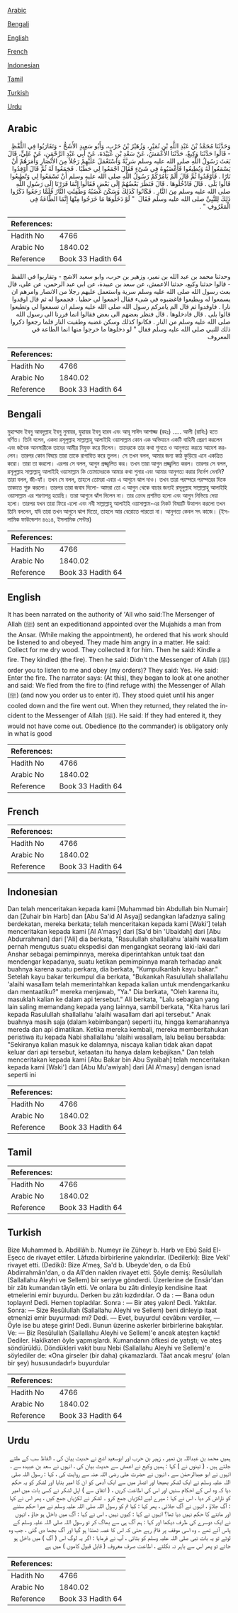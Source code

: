 [Arabic](#arabic)

[Bengali](#bengali)

[English](#english)

[French](#french)

[Indonesian](#indonesian)

[Tamil](#tamil)

[Turkish](#turkish)

[Urdu](#urdu)

## Arabic


<div dir="rtl" lang="ar" style={{fontSize:'larger',backgroundColor:'#f8f9fa',padding:20}}>
وَحَدَّثَنَا مُحَمَّدُ بْنُ عَبْدِ اللَّهِ بْنِ نُمَيْرٍ، وَزُهَيْرُ بْنُ حَرْبٍ، وَأَبُو سَعِيدٍ الأَشَجُّ - وَتَقَارَبُوا فِي اللَّفْظِ - قَالُوا حَدَّثَنَا وَكِيعٌ، حَدَّثَنَا الأَعْمَشُ، عَنْ سَعْدِ بْنِ عُبَيْدَةَ، عَنْ أَبِي عَبْدِ الرَّحْمَنِ، عَنْ عَلِيٍّ، قَالَ بَعَثَ رَسُولُ اللَّهِ صلى الله عليه وسلم سَرِيَّةً وَاسْتَعْمَلَ عَلَيْهِمْ رَجُلاً مِنَ الأَنْصَارِ وَأَمَرَهُمْ أَنْ يَسْمَعُوا لَهُ وَيُطِيعُوا فَأَغْضَبُوهُ فِي شَىْءٍ فَقَالَ اجْمَعُوا لِي حَطَبًا ‏.‏ فَجَمَعُوا لَهُ ثُمَّ قَالَ أَوْقِدُوا نَارًا ‏.‏ فَأَوْقَدُوا ثُمَّ قَالَ أَلَمْ يَأْمُرْكُمْ رَسُولُ اللَّهِ صلى الله عليه وسلم أَنْ تَسْمَعُوا لِي وَتُطِيعُوا قَالُوا بَلَى ‏.‏ قَالَ فَادْخُلُوهَا ‏.‏ قَالَ فَنَظَرَ بَعْضُهُمْ إِلَى بَعْضٍ فَقَالُوا إِنَّمَا فَرَرْنَا إِلَى رَسُولِ اللَّهِ صلى الله عليه وسلم مِنَ النَّارِ ‏.‏ فَكَانُوا كَذَلِكَ وَسَكَنَ غَضَبُهُ وَطُفِئَتِ النَّارُ فَلَمَّا رَجَعُوا ذَكَرُوا ذَلِكَ لِلنَّبِيِّ صلى الله عليه وسلم فَقَالَ ‏ "‏ لَوْ دَخَلُوهَا مَا خَرَجُوا مِنْهَا إِنَّمَا الطَّاعَةُ فِي الْمَعْرُوفِ ‏"‏ ‏.‏
</div>
<div style={{backgroundColor:'#f8f9fa',padding:20, marginBottom: 10}}><table> <thead> <tr> <th>References:</th> <th></th> </tr> </thead> <tbody><tr><td>Hadith No</td><td>4766</td></tr><tr><td>Arabic No</td><td>1840.02</td></tr><tr><td>Reference</td><td>Book 33 Hadith 64</td></tr></tbody></table></div>


<div dir="rtl" lang="ar" style={{fontSize:'larger',backgroundColor:'#f8f9fa',padding:20}}>
وحدثنا محمد بن عبد الله بن نمير، وزهير بن حرب، وابو سعيد الاشج - وتقاربوا في اللفظ - قالوا حدثنا وكيع، حدثنا الاعمش، عن سعد بن عبيدة، عن ابي عبد الرحمن، عن علي، قال بعث رسول الله صلى الله عليه وسلم سرية واستعمل عليهم رجلا من الانصار وامرهم ان يسمعوا له ويطيعوا فاغضبوه في شىء فقال اجمعوا لي حطبا . فجمعوا له ثم قال اوقدوا نارا . فاوقدوا ثم قال الم يامركم رسول الله صلى الله عليه وسلم ان تسمعوا لي وتطيعوا قالوا بلى . قال فادخلوها . قال فنظر بعضهم الى بعض فقالوا انما فررنا الى رسول الله صلى الله عليه وسلم من النار . فكانوا كذلك وسكن غضبه وطفيت النار فلما رجعوا ذكروا ذلك للنبي صلى الله عليه وسلم فقال " لو دخلوها ما خرجوا منها انما الطاعة في المعروف
</div>
<div style={{backgroundColor:'#f8f9fa',padding:20, marginBottom: 10}}><table> <thead> <tr> <th>References:</th> <th></th> </tr> </thead> <tbody><tr><td>Hadith No</td><td>4766</td></tr><tr><td>Arabic No</td><td>1840.02</td></tr><tr><td>Reference</td><td>Book 33 Hadith 64</td></tr></tbody></table></div>

## Bengali


<div dir="ltr" lang="bn" style={{fontSize:'larger',backgroundColor:'#f8f9fa',padding:20}}>
মুহাম্মাদ ইবনু আবদুল্লাহ ইবনু নুমায়র, যুহায়র ইবনু হারব এবং আবূ সাঈদ আশাজ্জ (রহঃ) ..... আলী (রাযিঃ) হতে বর্ণিত। তিনি বলেন, একদা রসূলুল্লাহ সাল্লাল্লাহু আলাইহি ওয়াসাল্লাম কোন এক অভিযানে একটি বাহিনী প্রেরণ করলেন এবং জনৈক আনসারীকে তাদের আমীর নিযুক্ত করে দিলেন। তাদেরকে তার কথা শুনতে ও আনুগত্য করতে আদেশ করলেন। তারপর কোন বিষয়ে তারা তাকে রাগান্বিত করে তুলল। সে তখন বলল, আমার জন্য কাঠ কুড়িয়ে এনে একত্রিত করো। তারা তা করলো। এরপর সে বলল, আগুন প্রজ্জ্বলিত কর। তখন তারা আগুন প্রজ্জ্বলিত করল। তারপর সে বলল, রসূলুল্লাহ সাল্লাল্লাহু আলাইহি ওয়াসাল্লাম কি তোমাদেরকে আমার কথা শুনার এবং আমার আনুগত্য করার নির্দেশ দেননি? তারা বলল, জী-হ্যাঁ। তখন সে বলল, তাহলে তোমরা এবার এ আগুনে ঝাপ দাও। তখন তারা পরস্পরে পরস্পরের দিকে তাকাতে শুরু করলো। তারপর তারা জবাব দিলো- আমরা তো এ আগুন থেকে বাচার জন্যই রসূলুল্লাহ সাল্লাল্লাহু আলাইহি ওয়াসাল্লাম এর শরণাপন্ন হয়েছি। তারা আগুনে ঝাঁপ দিলেন না। তার ক্রোধ প্রশমিত হলো এবং আগুন নিভিয়ে দেয়া হলো। তারপর যখন তারা ফিরে এলো এবং নবী সাল্লাল্লাহু আলাইহি ওয়াসাল্লাম-এর নিকট বিষয়টি উত্থাপন করলো তখন তিনি বললেন, যদি তারা তখন আগুনে ঝাপ দিতো, তাহলে আর বেরোতে পারতো না। আনুগত্য কেবল সৎ কাজে। (ইসলামিক ফাউন্ডেশন ৪৬১৪, ইসলামিক সেন্টার)
</div>
<div style={{backgroundColor:'#f8f9fa',padding:20, marginBottom: 10}}><table> <thead> <tr> <th>References:</th> <th></th> </tr> </thead> <tbody><tr><td>Hadith No</td><td>4766</td></tr><tr><td>Arabic No</td><td>1840.02</td></tr><tr><td>Reference</td><td>Book 33 Hadith 64</td></tr></tbody></table></div>

## English


<div dir="ltr" lang="en" style={{fontSize:'larger',backgroundColor:'#f8f9fa',padding:20}}>
It has been narrated on the authority of 'All who said:The Mersenger of Allah (ﷺ) sent an expeditionand appointed over the Mujahids a man from the Ansar. (While making the appointment), he ordered that his work should be listened to and obeyed. They made him angry in a matter. He said: Collect for me dry wood. They collected it for him. Then he said: Kindle a fire. They kindled (the fire). Then he said: Didn't the Messenger of Allah (ﷺ) order you to listen to me and obey (my orders)? They said: Yes. He said: Enter the fire. The narrator says: (At this), they began to look at one another and said: We fled from the fire to (find refuge with) the Messenger of Allah (ﷺ) (and now you order us to enter it). They stood quiet until his anger cooled down and the fire went out. When they returned, they related the incident to the Messenger of Allah (ﷺ). He said: If they had entered it, they would not have come out. Obedience (to the commander) is obligatory only in what is good
</div>
<div style={{backgroundColor:'#f8f9fa',padding:20, marginBottom: 10}}><table> <thead> <tr> <th>References:</th> <th></th> </tr> </thead> <tbody><tr><td>Hadith No</td><td>4766</td></tr><tr><td>Arabic No</td><td>1840.02</td></tr><tr><td>Reference</td><td>Book 33 Hadith 64</td></tr></tbody></table></div>

## French


<div dir="ltr" lang="fr" style={{fontSize:'larger',backgroundColor:'#f8f9fa',padding:20}}>

</div>
<div style={{backgroundColor:'#f8f9fa',padding:20, marginBottom: 10}}><table> <thead> <tr> <th>References:</th> <th></th> </tr> </thead> <tbody><tr><td>Hadith No</td><td>4766</td></tr><tr><td>Arabic No</td><td>1840.02</td></tr><tr><td>Reference</td><td>Book 33 Hadith 64</td></tr></tbody></table></div>

## Indonesian


<div dir="ltr" lang="id" style={{fontSize:'larger',backgroundColor:'#f8f9fa',padding:20}}>
Dan telah menceritakan kepada kami [Muhammad bin Abdullah bin Numair] dan [Zuhair bin Harb] dan [Abu Sa'id Al Asyaj] sedangkan lafadznya saling berdekatan, mereka berkata; telah menceritakan kepada kami [Waki'] telah menceritakan kepada kami [Al A'masy] dari [Sa'd bin 'Ubaidah] dari [Abu Abdurrahman] dari ['Ali] dia berkata, "Rasulullah shallallahu 'alaihi wasallam pernah mengutus suatu ekspedisi dan mengangkat seorang laki-laki dari Anshar sebagai pemimpinnya, mereka diperintahkan untuk taat dan mendengar kepadanya, suatu ketikan pemimpinnya marah terhadap anak buahnya karena suatu perkara, dia berkata, "Kumpulkanlah kayu bakar." Setelah kayu bakar terkumpul dia berkata, "Bukankah Rasulullah shallallahu 'alaihi wasallam telah memerintahkan kepada kalian untuk mendengarkanku dan mentaatiku?" mereka menjawab, "Ya." Dia berkata, "Oleh karena itu, masuklah kalian ke dalam api tersebut." Ali berkata, "Lalu sebagian yang lain saling memandang kepada yang lainnya, sambil berkata, "Kita harus lari kepada Rasulullah shallallahu 'alaihi wasallam dari api tersebut." Anak buahnya masih saja (dalam kebimbangan) seperti itu, hingga kemarahannya mereda dan api dimatikan. Ketika mereka kembali, mereka memberitahukan peristiwa itu kepada Nabi shallallahu 'alaihi wasallam, lalu beliau bersabda: "Sekiranya kalian masuk ke dalamnya, niscaya kalian tidak akan dapat keluar dari api tersebut, ketaatan itu hanya dalam kebajikan." Dan telah menceritakan kepada kami [Abu Bakar bin Abu Syaibah] telah menceritakan kepada kami [Waki'] dan [Abu Mu'awiyah] dari [Al A'masy] dengan isnad seperti ini
</div>
<div style={{backgroundColor:'#f8f9fa',padding:20, marginBottom: 10}}><table> <thead> <tr> <th>References:</th> <th></th> </tr> </thead> <tbody><tr><td>Hadith No</td><td>4766</td></tr><tr><td>Arabic No</td><td>1840.02</td></tr><tr><td>Reference</td><td>Book 33 Hadith 64</td></tr></tbody></table></div>

## Tamil


<div dir="ltr" lang="ta" style={{fontSize:'larger',backgroundColor:'#f8f9fa',padding:20}}>

</div>
<div style={{backgroundColor:'#f8f9fa',padding:20, marginBottom: 10}}><table> <thead> <tr> <th>References:</th> <th></th> </tr> </thead> <tbody><tr><td>Hadith No</td><td>4766</td></tr><tr><td>Arabic No</td><td>1840.02</td></tr><tr><td>Reference</td><td>Book 33 Hadith 64</td></tr></tbody></table></div>

## Turkish


<div dir="ltr" lang="tr" style={{fontSize:'larger',backgroundColor:'#f8f9fa',padding:20}}>
Bize Muhammed b. Abdillâh b. Numeyr ile Züheyr b. Harb ve Ebû Saîd El-Eşecc de rivayet ettiler. Lâfızda birbirlerine yakındırlar. (Dedilerki): Bize Vekî' rivayet etti. (Dediki): Bize A'meş, Sa'd b. Ubeyde'den, o da Ebû Abdirrahmân'dan, o da Alî'den naklen rivayet etti. Şöyle demiş: Resûlullah (Sallallahu Aleyhi ve Sellem) bir seriyye gönderdi. Üzerlerine de Ensâr'dan bir zâtı kumandan tâyîn etti. Ve onlara bu zâtı dinleyip kendisine itaat etmelerini emir buyurdu. Derken bu zâtı kızdırdılar. O da : — Bana odun toplayın! Dedi. Hemen topladılar. Sonra : — Bir ateş yakın! Dedi. Yaktılar. Sonra: — Size Resûlullah (Sallallahu Aleyhi ve Sellem) beni dinleyip itaat etmenizi emir buyurmadı mı? Dedi. — Evet, buyurdu! cevâbını verdiler, — Öyle ise bu ateşe girin! Dedi. Bunun üzerine askerler birbirlerine bakıştılar. Ve: — Biz Resûlullah (Sallallahu Aleyhi ve Sellem)'e ancak ateşten kaçtık! Dediler. Hakîkaten öyle yapmışlardı. Kumandanın öfkesi de yatıştı; ve ateş söndürüldü. Döndükleri vakit buıu Nebi (Sallallahu Aleyhi ve Sellem)'e söylediler de: «Ona girseler (bir daha) çıkamazlardı. Tâat ancak meşru' (olan bir şey) hususundadır!» buyurdular
</div>
<div style={{backgroundColor:'#f8f9fa',padding:20, marginBottom: 10}}><table> <thead> <tr> <th>References:</th> <th></th> </tr> </thead> <tbody><tr><td>Hadith No</td><td>4766</td></tr><tr><td>Arabic No</td><td>1840.02</td></tr><tr><td>Reference</td><td>Book 33 Hadith 64</td></tr></tbody></table></div>

## Urdu


<div dir="rtl" lang="ur" style={{fontSize:'larger',backgroundColor:'#f8f9fa',padding:20}}>
ہمیں محمد بن عبداللہ بن نمیر ، زہیر بن حرب اور ابوسعید اشج نے حدیث بیان کی ، الفاظ سب کے ملتے جلتے ہیں ، ( تینوں نے ) کہا : ہمیں وکیع نے اعمش سے حدیث بیان کی ، انہوں نے سعد بن عبیدہ سے ، انہوں نے ابو عبدالرحمٰن سے ، انہوں نے حضرت علی رضی اللہ عنہ سے روایت کی ، کہا : رسول اللہ صلی اللہ علیہ وسلم نے ایک لشکر بھیجا اور انصار میں سے ایک آدمی کو ان کا امیر بنایا اور لشکر کو یہ حکم دیا کہ وہ اس کے احکام سنیں اور اس کی اطاعت کریں ، ( اتفاق سے ) اہل لشکر نے کسی بات میں امیر کو ناراض کر دیا ، اس نے کہا : میرے لیے لکڑیاں جمع کرو ۔ لشکر نے لکڑیاں جمع کیں ، پھر اس نے کہا : آگ جلاؤ ، انہوں نے آگ جلائی ، پھر کہا : کیا تم کو رسول اللہ صلی اللہ علیہ وسلم نے میرا حکم سننے اور ماننے کا حکم نہیں دیا تھا؟ انہوں نے کہا : کیوں نہیں ، اس نے کہا : آگ میں داخل ہو جاؤ ، انہوں نے ایک دوسرے کی طرف دیکھا اور کہا : ہم آگ ہی سے بھاگ کر تو رسول اللہ صلی اللہ علیہ وسلم کے پاس آئے تھے ۔ وہ اسی موقف پر قائم رہے حتی کہ اس کا غصہ ٹھنڈا ہو گیا اور آگ بجھا دی گئی ، جب وہ لوٹے تو یہ بات نبی صلی اللہ علیہ وسلم کو بتائی ، آپ نے فرمایا : اگر یہ لوگ اس ( آگ ) میں داخل ہو جاتے تو پھر اس سے باہر نہ نکلتے ، اطاعت صرف معروف ( قابل قبول کاموں ) میں ہے
</div>
<div style={{backgroundColor:'#f8f9fa',padding:20, marginBottom: 10}}><table> <thead> <tr> <th>References:</th> <th></th> </tr> </thead> <tbody><tr><td>Hadith No</td><td>4766</td></tr><tr><td>Arabic No</td><td>1840.02</td></tr><tr><td>Reference</td><td>Book 33 Hadith 64</td></tr></tbody></table></div>